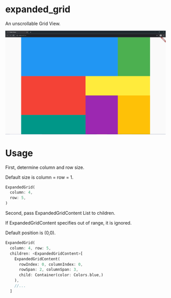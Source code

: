 # expanded_grid

An unscrollable Grid View.

![](img/example.jpg)

# Usage

First, determine column and row size.

Default size is column = row = 1.

```dart
ExpandedGrid(
  column: 4, 
  row: 5,
)
```

Second, pass ExpandedGridContent List to children.

If ExpandedGridContent specifies out of range, it is ignored.

Default position is (0,0).

```dart
ExpandedGrid(
  column: 4, row: 5,
  children: <ExpandedGridContent>[
    ExpandedGridContent(
      rowIndex: 0, columnIndex: 0,
      rowSpan: 2, columnSpan: 3,
      child: Container(color: Colors.blue,)
    ),
    //...
  ]
```

